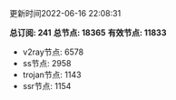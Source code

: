 更新时间2022-06-16 22:08:31

**总订阅: 241**
**总节点: 18365**
**有效节点: 11833**
- v2ray节点: 6578
- ss节点: 2958
- trojan节点: 1143
- ssr节点: 1154

